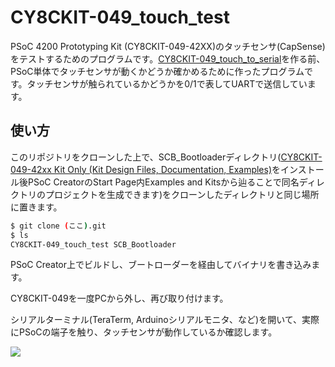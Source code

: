 CY8CKIT-049_touch_test
===
PSoC 4200 Prototyping Kit (CY8CKIT-049-42XX)のタッチセンサ(CapSense)をテストするためのプログラムです。[CY8CKIT-049_touch_to_serial](https://github.com/pol8139/CY8CKIT-049_touch_to_serial/)を作る前、PSoC単体でタッチセンサが動くかどうか確かめるために作ったプログラムです。タッチセンサが触られているかどうかを0/1で表してUARTで送信しています。

## 使い方
このリポジトリをクローンした上で、SCB_Bootloaderディレクトリ([CY8CKIT-049-42xx Kit Only (Kit Design Files, Documentation, Examples)](http://japan.cypress.com/documentation/development-kitsboards/psoc-4-cy8ckit-049-4xxx-prototyping-kits)をインストール後PSoC CreatorのStart Page内Examples and Kitsから辿ることで同名ディレクトリのプロジェクトを生成できます)をクローンしたディレクトリと同じ場所に置きます。
```bash
$ git clone (ここ).git
$ ls
CY8CKIT-049_touch_test SCB_Bootloader
```
PSoC Creator上でビルドし、ブートローダーを経由してバイナリを書き込みます。

CY8CKIT-049を一度PCから外し、再び取り付けます。

シリアルターミナル(TeraTerm, Arduinoシリアルモニタ、など)を開いて、実際にPSoCの端子を触り、タッチセンサが動作しているか確認します。

![](https://i.imgur.com/34TfO1J.png)
